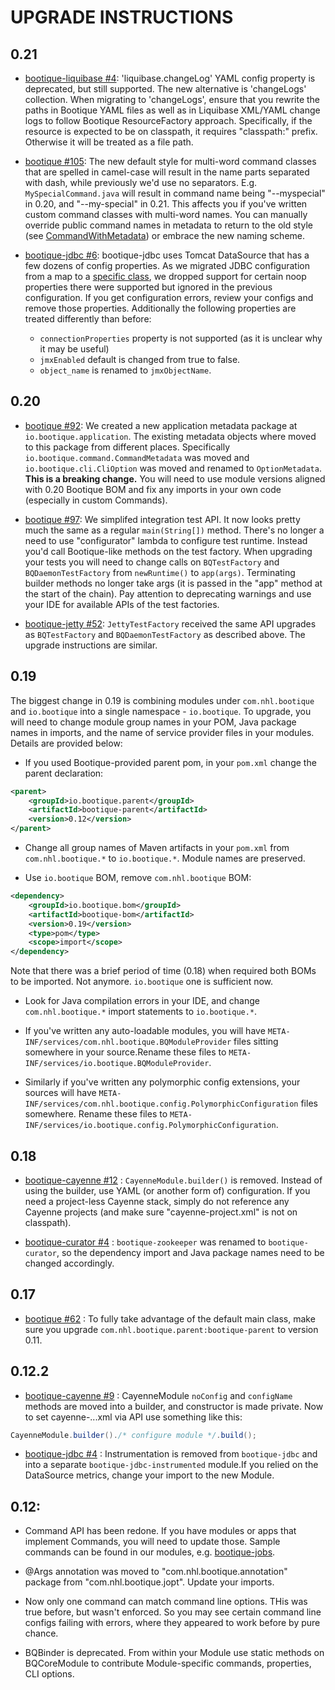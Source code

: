 # UPGRADE INSTRUCTIONS

## 0.21

* [bootique-liquibase #4](https://github.com/bootique/bootique-liquibase/issues/4):  'liquibase.changeLog' YAML config 
property is deprecated, but still supported. The new alternative is 'changeLogs' collection. When migrating to 
'changeLogs', ensure that you rewrite the paths in Bootique YAML files as well as in Liquibase XML/YAML change logs to
follow Bootique ResourceFactory approach. Specifically, if the resource is expected to be on classpath, it requires
"classpath:" prefix. Otherwise it will be treated as a file path.

* [bootique #105](https://github.com/bootique/bootique/issues/105): The new default style for multi-word command classes
that are spelled in camel-case will result in the name parts separated with dash, while previously
we'd use no separators. E.g. ```MySpecialCommand.java``` will result in command name being "--myspecial" in 0.20, 
and "--my-special" in 0.21. This affects you if you've written custom command classes with multi-word names. 
You can manually override public command names in metadata to return to the old style (see 
[CommandWithMetadata](https://github.com/bootique/bootique/blob/master/bootique/src/main/java/io/bootique/command/CommandWithMetadata.java)) or embrace the new naming scheme. 

* [bootique-jdbc #6](https://github.com/bootique/bootique-jdbc/issues/6): bootique-jdbc uses Tomcat DataSource that has 
 a few dozens of config properties. As we migrated JDBC configuration from a map to a 
 [specific class](https://github.com/bootique/bootique-jdbc/blob/master/bootique-jdbc/src/main/java/io/bootique/jdbc/TomcatDataSourceFactory.java),
 we dropped support for certain noop properties there were supported but ignored in the previous configuration. If you 
 get configuration errors, review your configs and remove those properties. Additionally the following properties
 are treated differently than before:
 
  - ```connectionProperties``` property is not supported (as it is unclear why it may be useful)
  - ```jmxEnabled``` default is changed from true to false.
  - ```object_name``` is renamed to ```jmxObjectName```.
  

## 0.20

* [bootique #92](https://github.com/bootique/bootique/issues/92): We created a new application metadata package 
at ```io.bootique.application```. The existing metadata objects where moved to this package from different places. 
Specifically ```io.bootique.command.CommandMetadata``` was moved and ```io.bootique.cli.CliOption``` was moved and 
renamed to ```OptionMetadata```.  **This is a breaking change.**  You will need to use module versions aligned with 
0.20 Bootique BOM and fix any imports in your own code (especially in custom Commands).

* [bootique #97](https://github.com/bootique/bootique/issues/97): We simplifed integration test API. It now looks pretty much the same as a regular ```main(String[])``` method. There's no longer a need to use "configurator" lambda to configure test runtime. Instead you'd call Bootique-like methods on the test factory. When upgrading your tests you will need to change calls on ```BQTestFactory``` and ```BQDaemonTestFactory``` from ```newRuntime()``` to ```app(args)```. Terminating builder methods no longer take args (it is passed in the "app" method at the start of the chain). Pay attention to deprecating warnings and use your IDE for available APIs of the test factories.

* [bootique-jetty #52](https://github.com/bootique/bootique-jetty/issues/52): ```JettyTestFactory``` received the same API upgrades as ```BQTestFactory``` and ```BQDaemonTestFactory``` as described above. The upgrade instructions are similar.


## 0.19

The biggest change in 0.19 is combining modules under ```com.nhl.bootique``` and ```io.bootique``` into a single 
namespace - ```io.bootique```. To upgrade, you will need to change module group names in your POM, Java package 
names in imports, and the name of service provider files in your modules. Details are provided below:

* If you used Bootique-provided parent pom, in your ```pom.xml``` change the parent declaration:

```xml
<parent>
	<groupId>io.bootique.parent</groupId>
	<artifactId>bootique-parent</artifactId>
	<version>0.12</version>
</parent>
```
* Change all group names of Maven artifacts in your ```pom.xml``` from ```com.nhl.bootique.*``` to ```io.bootique.*```. 
  Module names are preserved.
   
* Use ```io.bootique``` BOM, remove ```com.nhl.bootique``` BOM:
 
```xml
<dependency>
	<groupId>io.bootique.bom</groupId>
	<artifactId>bootique-bom</artifactId>
	<version>0.19</version>
	<type>pom</type>
	<scope>import</scope>
</dependency>
```

Note that there was a brief period of time (0.18) when required both BOMs to be imported. Not anymore. ```io.bootique```
one is sufficient now.

* Look for Java compilation errors in your IDE, and change ```com.nhl.bootique.*``` import statements to ```io.bootique.*```.

* If you've written any auto-loadable modules, you will have ```META-INF/services/com.nhl.bootique.BQModuleProvider``` 
  files sitting somewhere in your source.Rename these files to ```META-INF/services/io.bootique.BQModuleProvider```.

* Similarly if you've written any polymorphic config extensions, your sources will have ```META-INF/services/com.nhl.bootique.config.PolymorphicConfiguration``` 
  files somewhere. Rename these files to ```META-INF/services/io.bootique.config.PolymorphicConfiguration```.


## 0.18

* [bootique-cayenne #12](https://github.com/nhl/bootique-cayenne/issues/12) : ```CayenneModule.builder()``` is removed.
  Instead of using the builder, use YAML (or another form of) configuration. If you need a project-less Cayenne stack,
  simply do not reference any Cayenne projects (and make sure "cayenne-project.xml" is not on classpath).
  
* [bootique-curator #4](https://github.com/nhl/bootique-curator/issues/4) : ```bootique-zookeeper``` was renamed to
  ```bootique-curator```, so the dependency import and Java package names need to be changed accordingly.


## 0.17

* [bootique #62](https://github.com/nhl/bootique/issues/62) : To fully take advantage of the default main class, make
  sure you upgrade ```com.nhl.bootique.parent:bootique-parent``` to version 0.11.

## 0.12.2

* [bootique-cayenne #9](https://github.com/nhl/bootique-cayenne/issues/9) : CayenneModule ```noConfig``` and
  ```configName``` methods are moved into a builder, and constructor is made private. Now to set cayenne-...xml via
  API use something like this:

```java
CayenneModule.builder()./* configure module */.build();
```
* [bootique-jdbc #4](https://github.com/nhl/bootique-jdbc/issues/4) : Instrumentation is removed from
  ```bootique-jdbc``` and into a separate ```bootique-jdbc-instrumented``` module.If you relied on the
  DataSource metrics, change your import to the new Module.

## 0.12:

* Command API has been redone. If you have modules or apps that implement Commands, 
  you will need to update those. Sample commands can be found in our modules, e.g. 
  [bootique-jobs](https://github.com/nhl/bootique-job/tree/master/src/main/java/com/nhl/bootique/job/command).

  
* @Args annotation was moved to "com.nhl.bootique.annotation" package from "com.nhl.bootique.jopt". 
  Update your imports.

* Now only one command can match command line options. THis was true before, but wasn't enforced.
  So you may see certain command line configs failing with errors, where they appeared to work before
  by pure chance.
  
* BQBinder is deprecated. From within your Module use static methods on BQCoreModule to contribute
  Module-specific commands, properties, CLI options. 
